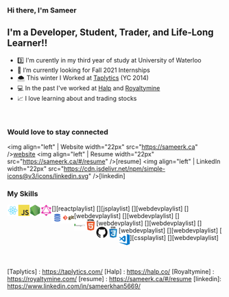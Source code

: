 ### Hi there, I'm Sameer

## I'm a Developer, Student, Trader, and Life-Long Learner!!

- 3️⃣ I'm curently in my third year of study at University of Waterloo
- 👀 I’m currently looking for Fall 2021 Internships
- 🌨 This winter I Worked at [Taplytics](https://taplytics.com/) (YC 2014)
- 💻 In the past I've worked at [Halp](https://halp.co/) and [Royaltymine](https://royaltymine.com/)
- 📈 I love learning about and trading stocks

<br />

### Would love to stay connected

<img align="left" | Website width="22px" src="https://sameerk.ca" />[website]
<img align="left" | Resume width="22px" src="https://sameerk.ca/#/resume" />[resume]
<img align="left" | LinkedIn width="22px" src="https://cdn.jsdelivr.net/npm/simple-icons@v3/icons/linkedin.svg" />[linkedin]

### My Skills

[<img align="left" alt="React" width="26px" src="https://raw.githubusercontent.com/github/explore/80688e429a7d4ef2fca1e82350fe8e3517d3494d/topics/react/react.png" />][reactplaylist]
[<img align="left" alt="JavaScript" width="26px" src="https://raw.githubusercontent.com/github/explore/80688e429a7d4ef2fca1e82350fe8e3517d3494d/topics/javascript/javascript.png" />][jsplaylist]
[<img align="left" alt="Node.js" width="26px" src="https://raw.githubusercontent.com/github/explore/80688e429a7d4ef2fca1e82350fe8e3517d3494d/topics/nodejs/nodejs.png" />][webdevplaylist]
[<img align="left" alt="GraphQL" width="26px" src="https://raw.githubusercontent.com/github/explore/80688e429a7d4ef2fca1e82350fe8e3517d3494d/topics/graphql/graphql.png" />][webdevplaylist]
[<img align="left" alt="SQL" width="26px" src="https://raw.githubusercontent.com/github/explore/80688e429a7d4ef2fca1e82350fe8e3517d3494d/topics/sql/sql.png" />][webdevplaylist]
[<img align="left" alt="Git" width="26px" src="https://raw.githubusercontent.com/github/explore/80688e429a7d4ef2fca1e82350fe8e3517d3494d/topics/git/git.png" />][webdevplaylist]
[<img align="left" alt="MongoDB" width="26px" src="https://raw.githubusercontent.com/github/explore/80688e429a7d4ef2fca1e82350fe8e3517d3494d/topics/mongodb/mongodb.png" />][webdevplaylist]
[<img align="left" alt="HTML5" width="26px" src="https://raw.githubusercontent.com/github/explore/80688e429a7d4ef2fca1e82350fe8e3517d3494d/topics/html/html.png" />][webdevplaylist]
[<img align="left" alt="GitHub" width="26px" src="https://raw.githubusercontent.com/github/explore/78df643247d429f6cc873026c0622819ad797942/topics/github/github.png" />][webdevplaylist]
[<img align="left" alt="CSS3" width="26px" src="https://raw.githubusercontent.com/github/explore/80688e429a7d4ef2fca1e82350fe8e3517d3494d/topics/css/css.png" />][cssplaylist]
[<img align="left" alt="Visual Studio Code" width="26px" src="https://raw.githubusercontent.com/github/explore/80688e429a7d4ef2fca1e82350fe8e3517d3494d/topics/visual-studio-code/visual-studio-code.png" />][webdevplaylist]

<br />
<br />

[website]: https://sameerk.ca

[Taplytics] : https://taplytics.com/
[Halp] : https://halp.co/
[Royaltymine] : https://royaltymine.com/
[resume] : https://sameerk.ca/#/resume
[linkedin]: https://www.linkedin.com/in/sameerkhan5669/

